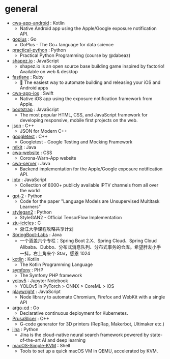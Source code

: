 # general
- [cwa-app-android](https://github.com/corona-warn-app/cwa-app-android) : Kotlin
  - Native Android app using the Apple/Google exposure notification API.
- [goplus](https://github.com/qiniu/goplus) : Go
  - GoPlus - The Go+ language for data science
- [practical-python](https://github.com/dabeaz-course/practical-python) : Python
  - Practical Python Programming (course by @dabeaz)
- [shapez.io](https://github.com/tobspr/shapez.io) : JavaScript
  - shapez.io is an open source base building game inspired by factorio! Available on web & desktop
- [fastlane](https://github.com/fastlane/fastlane) : Ruby
  - 🚀 The easiest way to automate building and releasing your iOS and Android apps
- [cwa-app-ios](https://github.com/corona-warn-app/cwa-app-ios) : Swift
  - Native iOS app using the exposure notification framework from Apple.
- [bootstrap](https://github.com/twbs/bootstrap) : JavaScript
  - The most popular HTML, CSS, and JavaScript framework for developing responsive, mobile first projects on the web.
- [json](https://github.com/nlohmann/json) : C++
  - JSON for Modern C++
- [googletest](https://github.com/google/googletest) : C++
  - Googletest - Google Testing and Mocking Framework
- [mlkit](https://github.com/googlesamples/mlkit) : Java
- [cwa-website](https://github.com/corona-warn-app/cwa-website) : CSS
  - Corona-Warn-App website
- [cwa-server](https://github.com/corona-warn-app/cwa-server) : Java
  - Backend implementation for the Apple/Google exposure notification API.
- [iptv](https://github.com/iptv-org/iptv) : JavaScript
  - Collection of 8000+ publicly available IPTV channels from all over the world
- [gpt-2](https://github.com/openai/gpt-2) : Python
  - Code for the paper "Language Models are Unsupervised Multitask Learners"
- [stylegan2](https://github.com/NVlabs/stylegan2) : Python
  - StyleGAN2 - Official TensorFlow Implementation
- [zju-icicles](https://github.com/QSCTech/zju-icicles) : C
  - 浙江大学课程攻略共享计划
- [SpringBoot-Labs](https://github.com/YunaiV/SpringBoot-Labs) : Java
  - 一个涵盖六个专栏：Spring Boot 2.X、Spring Cloud、Spring Cloud Alibaba、Dubbo、分布式消息队列、分布式事务的仓库。希望胖友小手一抖，右上角来个 Star，感恩 1024
- [kotlin](https://github.com/JetBrains/kotlin) : Kotlin
  - The Kotlin Programming Language
- [symfony](https://github.com/symfony/symfony) : PHP
  - The Symfony PHP framework
- [yolov5](https://github.com/ultralytics/yolov5) : Jupyter Notebook
  - YOLOv5 in PyTorch > ONNX > CoreML > iOS
- [playwright](https://github.com/microsoft/playwright) : JavaScript
  - Node library to automate Chromium, Firefox and WebKit with a single API
- [argo-cd](https://github.com/argoproj/argo-cd) : Go
  - Declarative continuous deployment for Kubernetes.
- [PrusaSlicer](https://github.com/prusa3d/PrusaSlicer) : C++
  - G-code generator for 3D printers (RepRap, Makerbot, Ultimaker etc.)
- [jina](https://github.com/jina-ai/jina) : Python
  - Jina is the cloud-native neural search framework powered by state-of-the-art AI and deep learning
- [macOS-Simple-KVM](https://github.com/foxlet/macOS-Simple-KVM) : Shell
  - Tools to set up a quick macOS VM in QEMU, accelerated by KVM.
